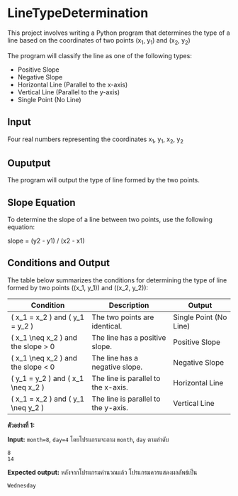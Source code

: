#  LineTypeDetermination
This project involves writing a Python program that determines the type of a line based on the coordinates of two points
(x<sub>1</sub>, y<sub>1</sub>) and (x<sub>2</sub>, y<sub>2</sub>) 

The program will classify the line as one of the following types:
* Positive Slope
* Negative Slope
* Horizontal Line (Parallel to the x-axis)
* Vertical Line (Parallel to the y-axis)
* Single Point (No Line)

##  Input
Four real numbers representing the coordinates x<sub>1</sub>, y<sub>1</sub>, x<sub>2</sub>, y<sub>2</sub>

##  Ouputput
The program will output the type of line formed by the two points.

## Slope Equation

To determine the slope of a line between two points, use the following equation:

slope = (y2 - y1) / (x2 - x1)

## Conditions and Output

The table below summarizes the conditions for determining the type of line formed by two points \((x_1, y_1)\) and \((x_2, y_2)\):

| Condition | Description | Output |
|-----------|-------------|--------|
| \( x_1 = x_2 \) and \( y_1 = y_2 \) | The two points are identical. | Single Point (No Line) |
| \( x_1 \neq x_2 \) and the slope > 0 | The line has a positive slope. | Positive Slope |
| \( x_1 \neq x_2 \) and the slope < 0 | The line has a negative slope. | Negative Slope |
| \( y_1 = y_2 \) and \( x_1 \neq x_2 \) | The line is parallel to the x-axis. | Horizontal Line |
| \( x_1 = x_2 \) and \( y_1 \neq y_2 \) | The line is parallel to the y-axis. | Vertical Line |

**ตัวอย่างที่ 1:**

**Input:** `month=8`,  `day=4` โดยโปรแกรมจะถาม `month`, `day`  ตามลำดับ
```
8
14
```
**Expected output:** หลังจากโปรแกรมคำนวณแล้ว โปรแกรมควรแสดงผลลัพธ์เป็น
```
Wednesday
```
